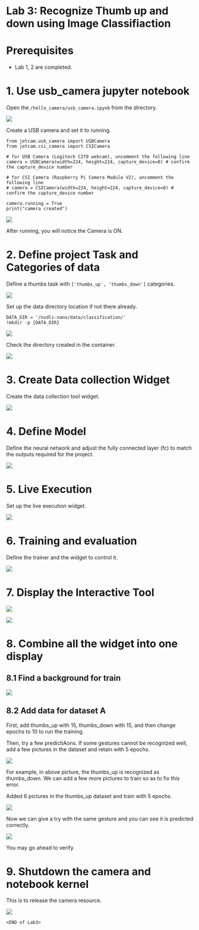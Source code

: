 # Lab 3: Recognize Thumb up and down using Image Classifiaction

# Prerequisites
- Lab 1, 2 are completed.

# 1. Use usb_camera jupyter notebook
Open the `/hello_camera/usb_camera.ipynb` from the directory.

![](images/open_usb-camera_notebook.png)


Create a USB camera and set it to running. 

```
from jetcam.usb_camera import USBCamera
from jetcam.csi_camera import CSICamera

# for USB Camera (Logitech C270 webcam), uncomment the following line
camera = USBCamera(width=224, height=224, capture_device=0) # confirm the capture_device number

# for CSI Camera (Raspberry Pi Camera Module V2), uncomment the following line
# camera = CSICamera(width=224, height=224, capture_device=0) # confirm the capture_device number

camera.running = True
print("camera created")
```
![](images/create_usb_cam.png)

After running, you will notice the Camera is ON.


# 2. Define project Task and Categories of data

Define a thumbs task with `['thumbs_up', 'thumbs_down']` categories.

![](images/define_thumb_task.png)

Set up the data directory location if not there already.

```
DATA_DIR = '/nvdli-nano/data/classification/'
!mkdir -p {DATA_DIR}
```

![](images/set_up_data_directory.png)


Check the directory created in the container.

![](images/check_data_directory.png)



# 3. Create Data collection Widget

Create the data collection tool widget.

![](images/create_data_collection_widget.png)



# 4. Define Model

Define the neural network and adjust the fully connected layer (fc) to match the outputs required for the project.

![](images/define_neural_network.png)


# 5. Live Execution

Set up the live execution widget.

![](images/setup_execution_widget.png)



# 6. Training and evaluation

Define the trainer and the widget to control it.

![](images/define_trainer.png)



# 7. Display the Interactive Tool

![](images/classification_tool_key.png)

![](images/display_interactive_tool.png)


# 8. Combine all the widget into one display
	
## 8.1 Find a background for train

![](images/find_background.png)


## 8.2 Add data for dataset A
First, add thumbs_up with 15, thumbs_down with 15, and then change epochs to 10 to run the training.

Then, try a few predictiAons. If some gestures cannot be recognized well, add a few pictures in the dataset and retain with 5 epochs.

![](images/add_data_A.png)


For example, in above picture, the thumbs_up is recognized as thumbs_down. We can add a few more pictures to train so as to fix this error.

Added 6 pictures in the thumbs_up dataset and train with 5 epochs. 

![](images/add_images.png)



Now we can give a try with the same gesture and you can see it is predicted correctly.

![](images/predict_thumb.png)


You may go ahead to verify. 


# 9. Shutdown the camera and notebook kernel

This is to release the camera resource.

![](images/release_resource.png)

`<END of Lab3>`